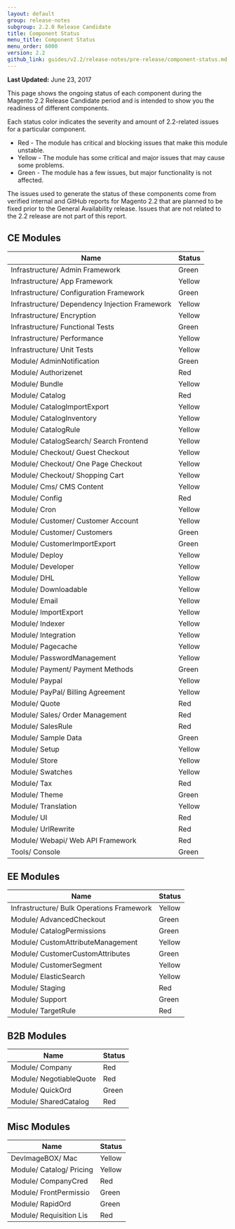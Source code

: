 ```yaml
---
layout: default
group: release-notes
subgroup: 2.2.0 Release Candidate
title: Component Status
menu_title: Component Status
menu_order: 6000
version: 2.2
github_link: guides/v2.2/release-notes/pre-release/component-status.md
---
```


**Last Updated:** June 23, 2017

This page shows the ongoing status of each component during the Magento 2.2 Release Candidate period and is intended to show you the readiness of different components.

Each status color indicates the severity and amount of 2.2-related issues for a particular component.

* <span class="status red">Red</span> - The module has critical and blocking issues that make this module unstable.
* <span class="status yellow">Yellow</span> - The module has some critical and major issues that may cause some problems.
* <span class="status green">Green</span> - The module has a few issues, but major functionality is not affected.

The issues used to generate the status of these components come from verified internal and GitHub reports for Magento 2.2 that are planned to be fixed prior to the General Availability release.
Issues that are not related to the 2.2 release are not part of this report.

## CE Modules

| Name                                           | Status |
| --- | --- |
| Infrastructure/ Admin Framework                | <span class="status green">Green</span>  |
| Infrastructure/ App Framework                  | <span class="status yellow">Yellow</span> |
| Infrastructure/ Configuration Framework        | <span class="status green">Green</span>  |
| Infrastructure/ Dependency Injection Framework | <span class="status yellow">Yellow</span> |
| Infrastructure/ Encryption                     | <span class="status yellow">Yellow</span> |
| Infrastructure/ Functional Tests               | <span class="status green">Green</span>  |
| Infrastructure/ Performance                    | <span class="status yellow">Yellow</span> |
| Infrastructure/ Unit Tests                     | <span class="status yellow">Yellow</span> |
| Module/ AdminNotification                      | <span class="status green">Green</span>  |
| Module/ Authorizenet                           | <span class="status red">Red</span>    |
| Module/ Bundle                                 | <span class="status yellow">Yellow</span> |
| Module/ Catalog                                | <span class="status red">Red</span>    |
| Module/ CatalogImportExport                    | <span class="status yellow">Yellow</span> |
| Module/ CatalogInventory                       | <span class="status yellow">Yellow</span> |
| Module/ CatalogRule                            | <span class="status yellow">Yellow</span> |
| Module/ CatalogSearch/ Search Frontend         | <span class="status yellow">Yellow</span> |
| Module/ Checkout/ Guest Checkout               | <span class="status yellow">Yellow</span> |
| Module/ Checkout/ One Page Checkout            | <span class="status yellow">Yellow</span> |
| Module/ Checkout/ Shopping Cart                | <span class="status yellow">Yellow</span> |
| Module/ Cms/ CMS Content                       | <span class="status yellow">Yellow</span> |
| Module/ Config                                 | <span class="status red">Red</span>    |
| Module/ Cron                                   | <span class="status yellow">Yellow</span> |
| Module/ Customer/ Customer Account             | <span class="status yellow">Yellow</span> |
| Module/ Customer/ Customers                    | <span class="status green">Green</span>  |
| Module/ CustomerImportExport                   | <span class="status green">Green</span>  |
| Module/ Deploy                                 | <span class="status yellow">Yellow</span> |
| Module/ Developer                              | <span class="status yellow">Yellow</span> |
| Module/ DHL                                    | <span class="status yellow">Yellow</span> |
| Module/ Downloadable                           | <span class="status yellow">Yellow</span> |
| Module/ Email                                  | <span class="status yellow">Yellow</span> |
| Module/ ImportExport                           | <span class="status yellow">Yellow</span> |
| Module/ Indexer                                | <span class="status yellow">Yellow</span> |
| Module/ Integration                            | <span class="status yellow">Yellow</span> |
| Module/ Pagecache                              | <span class="status yellow">Yellow</span> |
| Module/ PasswordManagement                     | <span class="status yellow">Yellow</span> |
| Module/ Payment/ Payment Methods               | <span class="status green">Green</span>  |
| Module/ Paypal                                 | <span class="status yellow">Yellow</span> |
| Module/ PayPal/ Billing Agreement              | <span class="status yellow">Yellow</span> |
| Module/ Quote                                  | <span class="status red">Red</span>    |
| Module/ Sales/ Order Management                | <span class="status red">Red</span>    |
| Module/ SalesRule                              | <span class="status red">Red</span>    |
| Module/ Sample Data                            | <span class="status green">Green</span>  |
| Module/ Setup                                  | <span class="status yellow">Yellow</span> |
| Module/ Store                                  | <span class="status yellow">Yellow</span> |
| Module/ Swatches                               | <span class="status yellow">Yellow</span> |
| Module/ Tax                                    | <span class="status red">Red</span>    |
| Module/ Theme                                  | <span class="status green">Green</span>  |
| Module/ Translation                            | <span class="status yellow">Yellow</span> |
| Module/ UI                                     | <span class="status red">Red</span>    |
| Module/ UrlRewrite                             | <span class="status red">Red</span>    |
| Module/ Webapi/ Web API Framework              | <span class="status red">Red</span>    |
| Tools/ Console                                 | <span class="status green">Green</span>  |

## EE Modules

| Name                                      | Status |
| --- | --- |
| Infrastructure/ Bulk Operations Framework | <span class="status yellow">Yellow</span> |
| Module/ AdvancedCheckout                  | <span class="status green">Green</span>  |
| Module/ CatalogPermissions                | <span class="status green">Green</span>  |
| Module/ CustomAttributeManagement         | <span class="status yellow">Yellow</span> |
| Module/ CustomerCustomAttributes          | <span class="status green">Green</span>  |
| Module/ CustomerSegment                   | <span class="status yellow">Yellow</span> |
| Module/ ElasticSearch                     | <span class="status yellow">Yellow</span> |
| Module/ Staging                           | <span class="status red">Red</span>    |
| Module/ Support                           | <span class="status green">Green</span>  |
| Module/ TargetRule                        | <span class="status red">Red</span>    |

## B2B Modules

| Name                    | Status |
| --- | --- |
| Module/ Company         | <span class="status red">Red</span>    |
| Module/ NegotiableQuote | <span class="status red">Red</span>    |
| Module/ QuickOrd        | <span class="status green">Green</span>  |
| Module/ SharedCatalog   | <span class="status red">Red</span>    |

## Misc Modules

| Name                     | Status |
| ------------------------ | ------ |
| DevImageBOX/ Mac         | <span class="status yellow">Yellow</span> |
| Module/ Catalog/ Pricing | <span class="status yellow">Yellow</span> |
| Module/ CompanyCred      | <span class="status red">Red</span>    |
| Module/ FrontPermissio   | <span class="status green">Green</span>  |
| Module/ RapidOrd         | <span class="status green">Green</span>  |
| Module/ Requisition Lis  | <span class="status red">Red</span>    |

